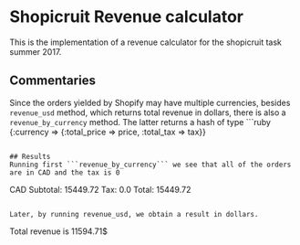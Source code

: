# Shopicruit Revenue calculator
This is the implementation of a revenue calculator for the shopicruit task summer 2017.

## Commentaries

Since the orders yielded by Shopify may have multiple currencies, besides ```revenue_usd``` method, which returns total revenue in dollars, there is also a ```revenue_by_currency``` method. The latter returns a hash of type ```ruby
{:currency => {:total_price => price, :total_tax => tax}}
```

## Results
Running first ```revenue_by_currency``` we see that all of the orders are in CAD and the tax is 0

```
CAD
  Subtotal: 15449.72
  Tax: 0.0
  Total: 15449.72
```

Later, by running revenue_usd, we obtain a result in dollars.

```
Total revenue is 11594.71$
```
